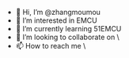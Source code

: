 - 👋 Hi, I’m @zhangmoumou
- 👀 I’m interested in EMCU
- 🌱 I’m currently learning 51EMCU
- 💞️ I’m looking to collaborate on \
- 📫 How to reach me \

<!---
zhangmoumou/zhangmoumou is a ✨ special ✨ repository because its `README.md` (this file) appears on your GitHub profile.
You can click the Preview link to take a look at your changes.
--->
